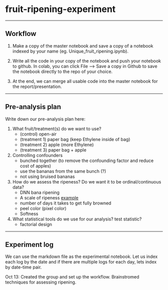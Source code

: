 # fruit-ripening-experiment

<hr>

## Workflow

1. Make a copy of the master notebook and save a copy of a notebook indexed by your name (eg. Unique_fruit_ripening.ipynb).

2. Write all the code in your copy of the notebook and push your notebook to github. In colab, you can click File --> Save a copy in Github to save the notebook directly to the repo of your choice. 

3. At the end, we can merge all usable code into the master notebook for the report/presentation.
<hr>

## Pre-analysis plan

Write down our pre-analysis plan here:
1. What fruit/treatment(s) do we want to use?
    - (control) open-air 
    - (treatment 1) paper bag (keep Ethylene inside of bag)
    - (treatment 2) apple (more Ethylene)
    - (treatment 3) paper bag + apple
2. Controlling confounders
    - bunched together (to remove the confounding factor and reduce cost of apples)
    - use the bananas from the same bunch (?)
    - not using bruised bananas
3. How do we assess the ripeness? Do we want it to be ordinal/continuous data?
    - DNN bana ripening
    - A scale of ripeness  [example](https://www.freshpoint.com/wp-content/uploads/2019/04/freshpoint-produce-101-banana-ripening-chart-v3.jpg)
    - number of days it takes to get fully browned
    - peel color (pixel color)
    - Softness 
4. What statistical tools do we use for our analysis? test statistic? 
    - factorial design


<hr>

## Experiment log

We can use the markdown file as the experimental notebook. Let us index each log by the date and if there are multiple logs for each day, lets index by date-time pair. 


Oct 13: Created the group and set up the workflow. Brainstromed techniques for assessing ripening. 
